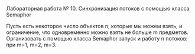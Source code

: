 Лабораторная работа № 10. Синхронизация потоков с помощью класса Semaphor

Пусть есть некоторое число объектов n, которые мы можем взять, и ограничение, что одновременно можно взять не больше m предметов. Организовать с помощью класса Semaphor запуск и работу n потоков: при m=1, m=2, m=3.
